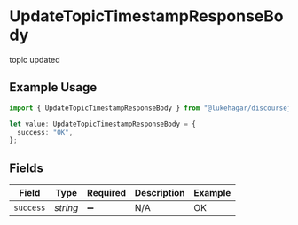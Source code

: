 # UpdateTopicTimestampResponseBody

topic updated

## Example Usage

```typescript
import { UpdateTopicTimestampResponseBody } from "@lukehagar/discoursejs/sdk/models/operations";

let value: UpdateTopicTimestampResponseBody = {
  success: "OK",
};
```

## Fields

| Field              | Type               | Required           | Description        | Example            |
| ------------------ | ------------------ | ------------------ | ------------------ | ------------------ |
| `success`          | *string*           | :heavy_minus_sign: | N/A                | OK                 |